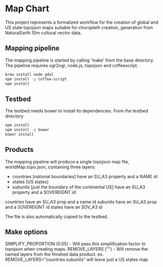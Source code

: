 # Map Chart

This project represents a formalized workflow for the creation of global and US state topojson maps suitable for choropleth creation, generation from NaturalEarth 10m cultural vector data.

## Mapping pipeline

The mapping pipeline is started by calling 'make' from the base directory. The pipeline requires ogr2ogr, node.js, topojson and coffeescript. 

```bash
brew install node gdal
npm install -g coffee-script
npm install
```

## Testbed

The testbed needs bower to install its dependencies. From the testbed directory

```bash
npm install
npm install -g bower
bower install
```

## Products

The mapping pipeline will produce a single topojson map file, worldMap.topo.json, containing three layers:

- countries [national boundaries] have an SU_A3 property and a NAME id
- states [US states]
- subunits [just the boundary of the continental US] have an SU_A3 property and a SOVEREIGNT id

countries have an SU_A3 prop and a name id
subunits have an SU_A3 prop and a SOVEREIGNT id
states have an SOV_A3 id

The file is also automatically copied to the testbed.

## Make options

SIMPLIFY_PROPORTION (0.05) - Will pass this simplification factor to topojson when creating maps. 
REMOVE_LAYERS ("") - Will remove the named layers from the finished data product. ex. REMOVE_LAYERS="countries subunits" will leave just a US states map
